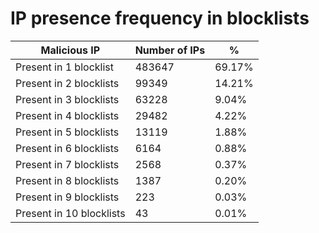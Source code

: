 # IP presence frequency in blocklists
| Malicious IP | Number of IPs | % |
|----|----|----|
| Present in 1 blocklist | 483647 | 69.17% |
| Present in 2 blocklists | 99349 | 14.21% |
| Present in 3 blocklists | 63228 | 9.04% |
| Present in 4 blocklists | 29482 | 4.22% |
| Present in 5 blocklists | 13119 | 1.88% |
| Present in 6 blocklists | 6164 | 0.88% |
| Present in 7 blocklists | 2568 | 0.37% |
| Present in 8 blocklists | 1387 | 0.20% |
| Present in 9 blocklists | 223 | 0.03% |
| Present in 10 blocklists | 43 | 0.01% |

